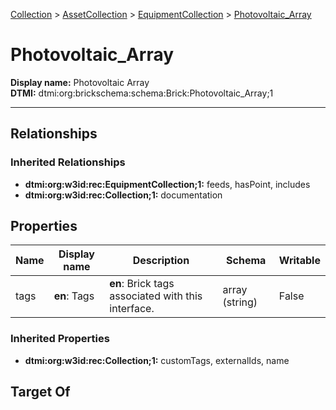 [Collection](../../Collection.md) > [AssetCollection](../AssetCollection.md) > [EquipmentCollection](EquipmentCollection.md) > [Photovoltaic_Array](.)
# Photovoltaic_Array

**Display name:** Photovoltaic Array<br />
**DTMI:** dtmi:org:brickschema:schema:Brick:Photovoltaic_Array;1

---
## Relationships
### Inherited Relationships
* **dtmi:org:w3id:rec:EquipmentCollection;1:** feeds, hasPoint, includes
* **dtmi:org:w3id:rec:Collection;1:** documentation
## Properties
|Name|Display name|Description|Schema|Writable|
|-|-|-|-|-|
|tags|**en**: Tags|**en**: Brick tags associated with this interface.|array (string)|False|
### Inherited Properties
* **dtmi:org:w3id:rec:Collection;1:** customTags, externalIds, name
## Target Of
